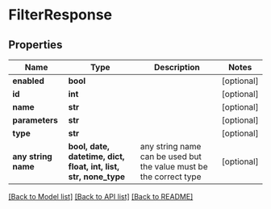 # FilterResponse


## Properties
Name | Type | Description | Notes
------------ | ------------- | ------------- | -------------
**enabled** | **bool** |  | [optional] 
**id** | **int** |  | [optional] 
**name** | **str** |  | [optional] 
**parameters** | **str** |  | [optional] 
**type** | **str** |  | [optional] 
**any string name** | **bool, date, datetime, dict, float, int, list, str, none_type** | any string name can be used but the value must be the correct type | [optional]

[[Back to Model list]](../README.md#documentation-for-models) [[Back to API list]](../README.md#documentation-for-api-endpoints) [[Back to README]](../README.md)


